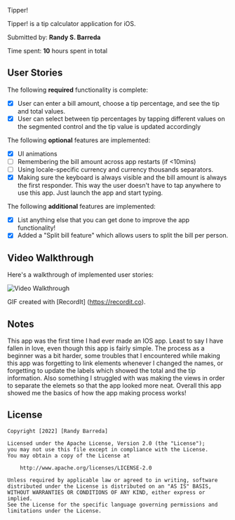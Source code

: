 Tipper!

 Tipper!  is a tip calculator application for iOS.

Submitted by: **Randy S. Barreda**

Time spent: **10** hours spent in total

## User Stories

The following **required** functionality is complete:

* [x] User can enter a bill amount, choose a tip percentage, and see the tip and total values.
* [x] User can select between tip percentages by tapping different values on the segmented control and the tip value is updated accordingly

The following **optional** features are implemented:

* [x] UI animations
* [ ] Remembering the bill amount across app restarts (if <10mins)
* [ ] Using locale-specific currency and currency thousands separators.
* [x] Making sure the keyboard is always visible and the bill amount is always the first responder. This way the user doesn't have to tap anywhere to use this app. Just launch the app and start typing.

The following **additional** features are implemented:

- [x] List anything else that you can get done to improve the app functionality!
- [x] Added a "Split bill feature" which allows users to split the bill per person.

## Video Walkthrough

Here's a walkthrough of implemented user stories:

<img src='https://recordit.co/YXUdBeUgf6' title='Video Walkthrough' width='' alt='Video Walkthrough' />

GIF created with [RecordIt] (https://recordit.co).

## Notes
This app was the first time I had ever made an IOS app. Least to say I have fallen in love, even though this app is fairly simple. The process as a beginner was a bit harder, some troubles that I encountered while making this app was forgetting to link elements whenever I changed the names, or forgetting to update the labels which showed the total and the tip information. Also something I struggled with was making the views in order to separate  the elemets so that the app looked more neat. Overall this app showed me the basics of how the app making process works!

## License

    Copyright [2022] [Randy Barreda]

    Licensed under the Apache License, Version 2.0 (the "License");
    you may not use this file except in compliance with the License.
    You may obtain a copy of the License at

        http://www.apache.org/licenses/LICENSE-2.0

    Unless required by applicable law or agreed to in writing, software
    distributed under the License is distributed on an "AS IS" BASIS,
    WITHOUT WARRANTIES OR CONDITIONS OF ANY KIND, either express or implied.
    See the License for the specific language governing permissions and
    limitations under the License.

